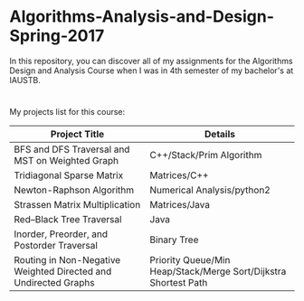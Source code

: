 # Algorithms-Analysis-and-Design-Spring-2017

In this repository, you can discover all of my assignments for the Algorithms Design and Analysis Course when I was in 4th semester of my bachelor's at IAUSTB.
#
My projects list for this course:

| Project Title  | Details |
| ------------- | ------------- |
| BFS and DFS Traversal and MST on Weighted Graph  | C++/Stack/Prim Algorithm  |
| Tridiagonal Sparse Matrix  | Matrices/C++  |
| Newton-Raphson Algorithm | Numerical Analysis/python2 |
| Strassen Matrix Multiplication | Matrices/Java |
| Red–Black Tree Traversal | Java |
| Inorder, Preorder, and Postorder Traversal | Binary Tree|
| Routing in Non-Negative Weighted Directed and Undirected Graphs | Priority Queue/Min Heap/Stack/Merge Sort/Dijkstra Shortest Path |
